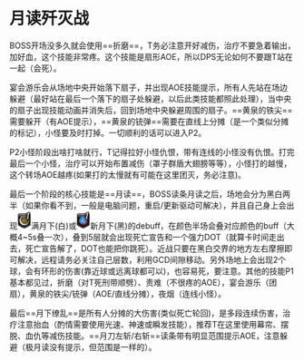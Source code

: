 # 月读歼灭战

BOSS开场没多久就会使用==折磨==，<Role name="tank" />T务必注意开好减伤，<Role name="healer" />治疗不要急着输出，加好血，这个技能非常疼。这个技能是扇形AOE，所以<Role name="dps" />DPS无论如何不要跟T站在一起（会死）。

宴会游乐会从场地中央开始落下扇子，并出现AOE技能提示，<Role name="tank" /><Role name="healer" /><Role name="dps" />所有人先站在场边躲避（最好站在最后一个落下的扇子处躲避，以后此类技能都照此处理），当中央的扇子出现技能动画并消失后，回到场地中央躲避周围的扇子。==黄泉的铁尖==需要躲开（有AOE提示），==黄泉的铳弹==需要在直线上分摊（是一个类似分摊的标记），小怪要及时打掉。一切顺利的话可以进入P2。

P2小怪阶段出啥打啥就行，<Role name="tank" />T记得拉好小怪仇恨，带有连线的小怪没有仇恨。打完最后一个小怪，<Role name="healer" />治疗可以开始布置减伤（罩子群盾大翅膀等等），小怪打的越慢，这个转场AOE越疼(如果打的太慢就有可能在这里团灭，务必注意)。

最后一个阶段的核心技能是==月读==，BOSS读条月读之后，场地会分为黑白两半（如果你看不到，一般是电脑问题，重启/更新驱动可解决），并且自己身上会出现<img src="./duty.assets/537_1.gif" class="no-zoom sm-icon">满月下(白)或<img src="./duty.assets/537_2.gif" class="no-zoom sm-icon">新月下(黑)的debuff，在颜色半场会叠对应颜色的buff（大概4~5s叠一次），叠到5层就会出现死亡宣告和一个强力DOT（就算卡时间走出去，死亡宣告解了，DOT也能把你跳死）。<Role name="tank" /><Role name="dps" />近战只要在黑白交界的地方左右摩擦即可解决，<Role name="healer" /><Role name="dps" />远程请务必关注自己层数，利用GCD间隙移动。另外场地上会出现2个球，会有环形的伤害(靠近球或远离球都可以)，也容易死，要注意。其他的技能P1基本都见过，折磨（对T死刑带顺劈）、责难（不很疼的AOE），宴会游乐（团扇），黄泉的铁尖/铳弹（AOE/直线分摊），夜烟（连线小怪）。

最后==月下缭乱==是所有人分摊的大伤害(类似死亡轮回)，是多段连续伤害，<Role name="healer" />治疗注意抬血（酌情需要使用光速、神速或瞬发技能），推荐<Role name="tank" />T在这里使用幕帘、摆脱、血仇等减伤技能。==月刀左斩/右斩==读条带有明显范围提示AOE，注意躲避（极月读没有提示，但范围是一样的）。